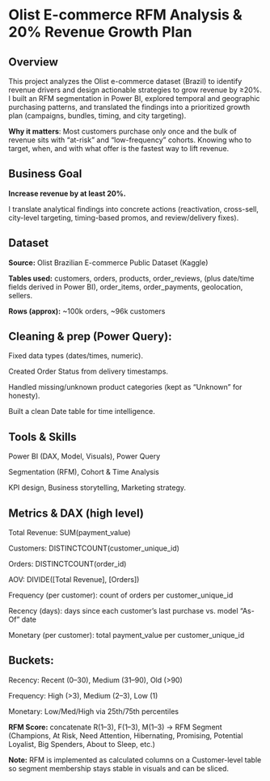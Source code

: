 # Olist E-commerce RFM Analysis & 20% Revenue Growth Plan
## Overview
This project analyzes the Olist e-commerce dataset (Brazil) to identify revenue drivers and design actionable strategies to grow revenue by ≥20%. I built an RFM segmentation in Power BI, explored temporal and geographic purchasing patterns, and translated the findings into a prioritized growth plan (campaigns, bundles, timing, and city targeting).

**Why it matters**: Most customers purchase only once and the bulk of revenue sits with “at-risk” and “low-frequency” cohorts. Knowing who to target, when, and with what offer is the fastest way to lift revenue.

## Business Goal
**Increase revenue by at least 20%.**

I translate analytical findings into concrete actions (reactivation, cross-sell, city-level targeting, timing-based promos, and review/delivery fixes).


## Dataset
**Source:** Olist Brazilian E-commerce Public Dataset (Kaggle)

**Tables used:** customers, orders, products, order_reviews, (plus date/time fields derived in Power BI), order_items, order_payments,  geolocation, sellers.

**Rows (approx):** ~100k orders, ~96k customers


## Cleaning & prep (Power Query):

Fixed data types (dates/times, numeric).

Created Order Status from delivery timestamps.

Handled missing/unknown product categories (kept as “Unknown” for honesty).

Built a clean Date table for time intelligence.


## Tools & Skills
Power BI (DAX, Model, Visuals), Power Query

Segmentation (RFM), Cohort & Time Analysis

KPI design, Business storytelling, Marketing strategy.


## Metrics & DAX (high level)
Total Revenue: SUM(payment_value)

Customers: DISTINCTCOUNT(customer_unique_id)

Orders: DISTINCTCOUNT(order_id)

AOV: DIVIDE([Total Revenue], [Orders])

Frequency (per customer): count of orders per customer_unique_id

Recency (days): days since each customer’s last purchase vs. model “As-Of” date

Monetary (per customer): total payment_value per customer_unique_id


## Buckets:
Recency: Recent (0–30), Medium (31–90), Old (>90)

Frequency: High (>3), Medium (2–3), Low (1)

Monetary: Low/Med/High via 25th/75th percentiles


**RFM Score:** concatenate R(1–3), F(1–3), M(1–3) → RFM Segment (Champions, At Risk, Need Attention, Hibernating, Promising, Potential Loyalist, Big Spenders, About to Sleep, etc.)

**Note:** RFM is implemented as calculated columns on a Customer-level table so segment membership stays stable in visuals and can be sliced.
